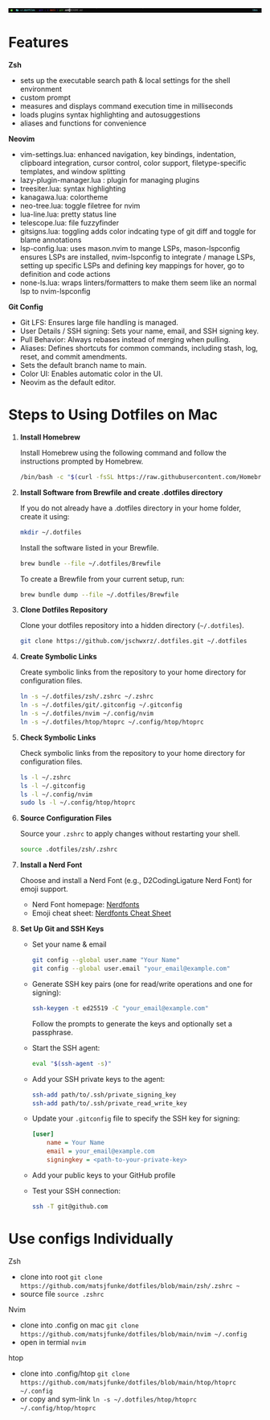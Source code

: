 ![prompt](img/prompt.png)

# Features

**Zsh**

- sets up the executable search path & local settings for the shell environment
- custom prompt
- measures and displays command execution time in milliseconds
- loads plugins syntax highlighting and autosuggestions
- aliases and functions for convenience

**Neovim**

- vim-settings.lua: enhanced navigation, key bindings, indentation, clipboard integration, cursor control, color support, filetype-specific templates, and window splitting
- lazy-plugin-manager.lua : plugin for managing plugins
- treesiter.lua: syntax highlighting
- kanagawa.lua: colortheme
- neo-tree.lua: toggle filetree for nvim
- lua-line.lua: pretty status line
- telescope.lua: file fuzzyfinder
- gitsigns.lua: toggling adds color indcating type of git diff and toggle for blame annotations
- lsp-config.lua: uses mason.nvim to mange LSPs, mason-lspconfig ensures LSPs are installed, nvim-lspconfig to integrate / manage LSPs, setting up specific LSPs and defining key mappings for hover, go to definition and code actions
- none-ls.lua: wraps linters/formatters to make them seem like an normal lsp to nvim-lspconfig

**Git Config**

- Git LFS: Ensures large file handling is managed.
- User Details / SSH signing: Sets your name, email, and SSH signing key.
- Pull Behavior: Always rebases instead of merging when pulling.
- Aliases: Defines shortcuts for common commands, including stash, log, reset, and commit amendments.
- Sets the default branch name to main.
- Color UI: Enables automatic color in the UI.
- Neovim as the default editor.

# Steps to Using Dotfiles on Mac

1. **Install Homebrew**

   Install Homebrew using the following command and follow the instructions prompted by Homebrew.

   ```zsh
   /bin/bash -c "$(curl -fsSL https://raw.githubusercontent.com/Homebrew/install/HEAD/install.sh)"
   ```

2. **Install Software from Brewfile and create .dotfiles directory**

   If you do not already have a .dotfiles directory in your home folder, create it using:

   ```zsh
   mkdir ~/.dotfiles
   ```

   Install the software listed in your Brewfile.

   ```zsh
   brew bundle --file ~/.dotfiles/Brewfile
   ```

   To create a Brewfile from your current setup, run:

   ```zsh
   brew bundle dump --file ~/.dotfiles/Brewfile
   ```

4. **Clone Dotfiles Repository**

   Clone your dotfiles repository into a hidden directory (`~/.dotfiles`).

   ```zsh
   git clone https://github.com/jschwxrz/.dotfiles.git ~/.dotfiles
   ```

5. **Create Symbolic Links**

   Create symbolic links from the repository to your home directory for configuration files.

   ```zsh
   ln -s ~/.dotfiles/zsh/.zshrc ~/.zshrc
   ln -s ~/.dotfiles/git/.gitconfig ~/.gitconfig
   ln -s ~/.dotfiles/nvim ~/.config/nvim
   ln -s ~/.dotfiles/htop/htoprc ~/.config/htop/htoprc
   ```
6. **Check Symbolic Links**

   Check symbolic links from the repository to your home directory for configuration files.

   ```zsh
   ls -l ~/.zshrc
   ls -l ~/.gitconfig
   ls -l ~/.config/nvim
   sudo ls -l ~/.config/htop/htoprc
   ```

7. **Source Configuration Files**

   Source your `.zshrc` to apply changes without restarting your shell.

   ```zsh
   source .dotfiles/zsh/.zshrc
   ```

8. **Install a Nerd Font**

   Choose and install a Nerd Font (e.g., D2CodingLigature Nerd Font) for emoji support.

   - Nerd Font homepage: [Nerdfonts](https://www.nerdfonts.com/#home)
   - Emoji cheat sheet: [Nerdfonts Cheat Sheet](https://www.nerdfonts.com/cheat-sheet)

9. **Set Up Git and SSH Keys**

   - Set your name & email

     ```bash
     git config --global user.name "Your Name"
     git config --global user.email "your_email@example.com"
     ```

   - Generate SSH key pairs (one for read/write operations and one for signing):

     ```bash
     ssh-keygen -t ed25519 -C "your_email@example.com"
     ```

     Follow the prompts to generate the keys and optionally set a passphrase.

   - Start the SSH agent:

     ```bash
     eval "$(ssh-agent -s)"
     ```

   - Add your SSH private keys to the agent:

     ```bash
     ssh-add path/to/.ssh/private_signing_key
     ssh-add path/to/.ssh/private_read_write_key
     ```

   - Update your `.gitconfig` file to specify the SSH key for signing:

     ```ini
     [user]
         name = Your Name
         email = your_email@example.com
         signingkey = <path-to-your-private-key>
     ```

   - Add your public keys to your GitHub profile
   - Test your SSH connection:

     ```bash
     ssh -T git@github.com
     ```

# Use configs Individually

Zsh

- clone into root `git clone https://github.com/matsjfunke/dotfiles/blob/main/zsh/.zshrc ~`
- source file `source .zshrc`

Nvim

- clone into .config on mac `git clone https://github.com/matsjfunke/dotfiles/blob/main/nvim ~/.config`
- open in termial `nvim`

htop

- clone into .config/htop `git clone https://github.com/matsjfunke/dotfiles/blob/main/htop/htoprc ~/.config`
- or copy and sym-link `ln -s ~/.dotfiles/htop/htoprc ~/.config/htop/htoprc`
